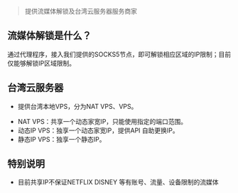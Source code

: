 > 提供流媒体解锁及台湾云服务器服务商家

## 流媒体解锁是什么？
通过代理程序，接入我们提供的SOCKS5节点，即可解锁相应区域的IP限制；目前仅能够解锁IP区域限制。

## 台湾云服务器
- 提供台湾本地VPS，分为NAT VPS、VPS。
* NAT VPS：共享一个动态家宽IP，只能使用指定的端口范围。
* 动态IP VPS：独享一个动态家宽IP，提供API 自助更换IP。
* 静态IP VPS：独享一个静态IP。

## 特别说明
- 目前共享IP不保证NETFLIX DISNEY 等有账号、流量、设备限制的流媒体
